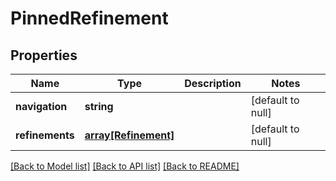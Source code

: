 # PinnedRefinement

## Properties
Name | Type | Description | Notes
------------ | ------------- | ------------- | -------------
**navigation** | **string** |  | [default to null]
**refinements** | [**array[Refinement]**](Refinement.md) |  | [default to null]

[[Back to Model list]](../README.md#documentation-for-models) [[Back to API list]](../README.md#documentation-for-api-endpoints) [[Back to README]](../README.md)


